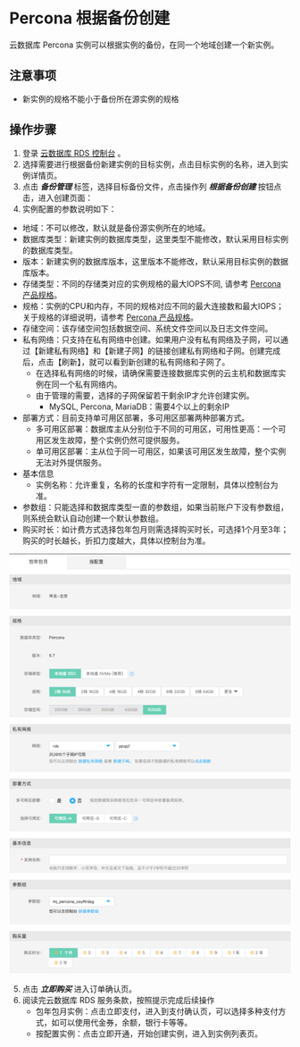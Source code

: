 # Percona 根据备份创建
云数据库 Percona 实例可以根据实例的备份，在同一个地域创建一个新实例。

## 注意事项 
* 新实例的规格不能小于备份所在源实例的规格

## 操作步骤
1. 登录 [云数据库 RDS 控制台](https://rds-console.jdcloud.com/database) 。
2. 选择需要进行根据备份新建实例的目标实例，点击目标实例的名称，进入到实例详情页。
3. 点击 ***备份管理*** 标签，选择目标备份文件，点击操作列 ***根据备份创建*** 按钮点击，进入创建页面：
4. 实例配置的参数说明如下：

* 地域：不可以修改，默认就是备份源实例所在的地域。
* 数据库类型：新建实例的数据库类型，这里类型不能修改，默认采用目标实例的数据库类型。
* 版本：新建实例的数据库版本，这里版本不能修改，默认采用目标实例的数据库版本。
* 存储类型：不同的存储类对应的实例规格的最大IOPS不同, 请参考 [Percona 产品规格](../../../Introduction/Specifications/Percona-Specifications.md)。
* 规格：实例的CPU和内存，不同的规格对应不同的最大连接数和最大IOPS；关于规格的详细说明，请参考 [Percona 产品规格](../../../Introduction/Specifications/Percona-Specifications.md)。
* 存储空间：该存储空间包括数据空间、系统文件空间以及日志文件空间。
* 私有网络：只支持在私有网络中创建。如果用户没有私有网络及子网，可以通过【新建私有网络】和【新建子网】的链接创建私有网络和子网。创建完成后，点击【刷新】，就可以看到新创建的私有网络和子网了。
   * 在选择私有网络的时候，请确保需要连接数据库实例的云主机和数据库实例在同一个私有网络内。
   * 由于管理的需要，选择的子网保留若干剩余IP才允许创建实例。
      - MySQL, Percona, MariaDB：需要4个以上的剩余IP
* 部署方式：目前支持单可用区部署，多可用区部署两种部署方式。
   * 多可用区部署：数据库主从分别位于不同的可用区，可用性更高：一个可用区发生故障，整个实例仍然可提供服务。
   * 单可用区部署：主从位于同一可用区，如果该可用区发生故障，整个实例无法对外提供服务。
* 基本信息
   * 实例名称：允许重复，名称的长度和字符有一定限制，具体以控制台为准。
* 参数组：只能选择和数据库类型一直的参数组，如果当前账户下没有参数组，则系统会默认自动创建一个默认参数组。 
* 购买时长：如计费方式选择包年包月则需选择购买时长，可选择1个月至3年；购买的时长越长，折扣力度越大，具体以控制台为准。

![根据备份创建](../../../../../../image/RDS/Percona-Create-From-Backup.png)

5. 点击 ***立即购买*** 进入订单确认页。
6. 阅读完云数据库 RDS 服务条款，按照提示完成后续操作
    * 包年包月实例：点击立即支付，进入到支付确认页，可以选择多种支付方式，如可以使用代金券，余额，银行卡等等。
    * 按配置实例：点击立即开通，开始创建实例，进入到实例列表页。
